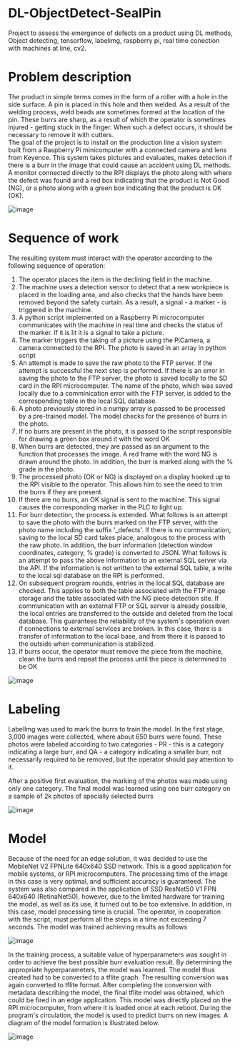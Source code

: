 # DL-ObjectDetect-SealPin
Project to assess the emergence of defects on a product using DL methods, Object detecting, tensorflow, labelimg, raspberry pi, real time conection with machines at line, cv2.

<h1> Problem description </h3>
The product in simple terms comes in the form of a roller with a hole in the side surface. A pin is placed in this hole and then welded. As a result of the welding process, weld beads are sometimes formed at the location of the pin. These burrs are sharp, as a result of which the operator is sometimes injured - getting stuck in the finger. When such a defect occurs, it should be necessary to remove it with cutters. <br>
The goal of the project is to install on the production line a vision system built from a Raspberry Pi minicomputer with a connected camera and lens from Keyence. This system takes pictures and evaluates, makes detection if there is a burr in the image that could cause an accident using DL methods. A monitor connected directly to the RPI displays the photo along with where the defect was found and a red box indicating that the product is Not Good (NG), or a photo along with a green box indicating that the product is OK (OK). 

![image](https://user-images.githubusercontent.com/109242797/223128406-75077e16-5c15-4a1f-afee-4bb92c008b1f.png)

<h1> Sequence of work </h1> 
The resulting system must interact with the operator according to the following sequence of operation: <br>
<ol>
  <li> The operator places the item in the declining field in the machine. </li>
  <li>The machine uses a detection sensor to detect that a new workpiece is placed in the loading area, and also checks that the hands have been removed beyond the safety curtain. As a result, a signal - a marker - is triggered in the machine. </li>
  <li> A python script implemented on a Raspberry Pi microcomputer communicates with the machine in real time and checks the status of the marker. If it is lit it is a signal to take a picture. </li>
  <li> The marker triggers the taking of a picture using the PiCamera, a camera connected to the RPI. The photo is saved in an array in python script </li>
  <li> An attempt is made to save the raw photo to the FTP server. If the attempt is successful the next step is performed. If there is an error in saving the photo to the FTP server, the photo is saved locally to the SD card in the RPI microcomputer. The name of the photo, which was saved locally due to a comminication error with the FTP server, is added to the corresponding table in the local SQL database. </li>
  <li> A photo previously stored in a numpy array is passed to be processed by a pre-trained model. The model checks for the presence of burrs in the photo. </li>
  <li> If no burrs are present in the photo, it is passed to the script responsible for drawing a green box around it with the word OK </li>
  <li> When burrs are detected, they are passed as an argument to the function that processes the image. A red frame with the word NG is drawn around the photo. In addition, the burr is marked along with the % grade in the photo. </li>
  <li> The processed photo (OK or NG) is displayed on a display hooked up to the RPI visible to the operator. This allows him to see the need to trim the burrs if they are present. </li>
  <li> If there are no burrs, an OK signal is sent to the machine. This signal causes the corresponding marker in the PLC to light up. </li>
  <li> For burr detection, the process is extended. What follows is an attempt to save the photo with the burrs marked on the FTP server, with the photo name including the suffix '_defects'. If there is no communication, saving to the local SD card takes place, analogous to the process with the raw photo. 
In addition, the burr information (detection window coordinates, category, % grade) is converted to JSON. What follows is an attempt to pass the above information to an external SQL server via the API. If the information is not written to the external SQL table, a write to the local sql database on the RPI is performed. </li>
  <li> On subsequent program rounds, entries in the local SQL database are checked. This applies to both the table associated with the FTP image storage and the table associated with the NG piece detection site. If communication with an external FTP or SQL server is already possible, the local entries are transferred to the outside and deleted from the local database. This guarantees the reliability of the system's operation even if connections to external services are broken. In this case, there is a transfer of information to the local base, and from there it is passed to the outside when communication is stabilized. </li>
  <li> If burrs occur, the operator must remove the piece from the machine, clean the burrs and repeat the process until the piece is determined to be OK </li>
 </ol>
 
 ![image](https://user-images.githubusercontent.com/109242797/223391530-2d4cd6d1-efa2-49ef-8bae-87f3282d4b67.png)


<h1> Labeling </h1>
<p>LabelImg was used to mark the burrs to train the model. In the first stage, 3,000 images were collected, where about 650 burrs were found. These photos were labeled according to two categories - PR - this is a category indicating a large burr, and QA - a category indicating a smaller burr, not necessarily required to be removed, but the operator should pay attention to it. </p>
<p> After a positive first evaluation, the marking of the photos was made using only one category. The final model was learned using one burr category on a sample of 2k photos of specially selected burrs </p>

![image](https://user-images.githubusercontent.com/109242797/223373334-4914c0e7-91b2-4f19-a5ff-659d02fdeb0e.png)


<h1> Model </h1> 
<p>Because of the need for an edge solution, it was decided to use the MobileNet V2 FPNLite 640x640 SSD network. This is a good application for mobile systems, or RPI microcomputers. The processing time of the image in this case is very optimal, and sufficient accuracy is guaranteed. The system was also compared in the application of SSD ResNet50 V1 FPN 640x640 (RetinaNet50), however, due to the limited hardware for training the model, as well as its use, it turned out to be too extensive. In addition, in this case, model processing time is crucial. The operator, in cooperation with the script, must perform all the steps in a time not exceeding 7 seconds. The model was trained achieving results as follows </p>

![image](https://user-images.githubusercontent.com/109242797/223375454-0d3da04a-0f6f-4427-8a4d-52fae3f1b9c4.png)

<p> In the training process, a suitable value of hyperparameters was sought in order to achieve the best possible burr evaluation result. By determining the appropriate hyperparameters, the model was learned. The model thus created had to be converted to a tflite graph. The resulting conversion was again converted to tflite format. After completing the conversion with metadata describing the model, the final tflite model was obtained, which could be fired in an edge application. This model was directly placed on the RPI microcomputer, from where it is loaded once at each reboot. During the program's circulation, the model is used to predict burrs on new images. A diagram of the model formation is illustrated below. </p>

![image](https://user-images.githubusercontent.com/109242797/223389130-d4967d8a-3bf7-415a-a43b-5507885bc2d9.png)


